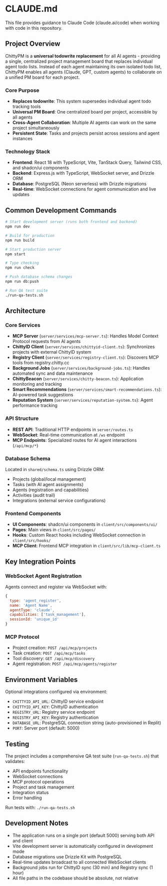 # CLAUDE.md

This file provides guidance to Claude Code (claude.ai/code) when working with code in this repository.

## Project Overview

ChittyPM is a **universal todowrite replacement** for all AI agents - providing a single, centralized project management board that replaces individual agent todo lists. Instead of each agent maintaining its own isolated todo list, ChittyPM enables all agents (Claude, GPT, custom agents) to collaborate on a unified PM board for each project.

### Core Purpose
- **Replaces todowrite**: This system supersedes individual agent todo tracking tools
- **Universal PM Board**: One centralized board per project, accessible by all agents
- **Cross-Agent Collaboration**: Multiple AI agents can work on the same project simultaneously
- **Persistent State**: Tasks and projects persist across sessions and agent instances

### Technology Stack
- **Frontend**: React 18 with TypeScript, Vite, TanStack Query, Tailwind CSS, and shadcn/ui components
- **Backend**: Express.js with TypeScript, WebSocket server, and Drizzle ORM
- **Database**: PostgreSQL (Neon serverless) with Drizzle migrations
- **Real-time**: WebSocket connections for agent communication and live updates

## Common Development Commands

```bash
# Start development server (runs both frontend and backend)
npm run dev

# Build for production
npm run build

# Start production server
npm start

# Type checking
npm run check

# Push database schema changes
npm run db:push

# Run QA test suite
./run-qa-tests.sh
```

## Architecture

### Core Services
- **MCP Server** (`server/services/mcp-server.ts`): Handles Model Context Protocol requests from AI agents
- **ChittyID Client** (`server/services/chittyid-client.ts`): Synchronizes projects with external ChittyID system
- **Registry Client** (`server/services/registry-client.ts`): Discovers MCP tools from registry.chitty.cc
- **Background Jobs** (`server/services/background-jobs.ts`): Handles automated sync and data maintenance
- **ChittyBeacon** (`server/services/chitty-beacon.ts`): Application monitoring and tracking
- **Smart Recommendations** (`server/services/smart-recommendations.ts`): AI-powered task suggestions
- **Reputation System** (`server/services/reputation-system.ts`): Agent performance tracking

### API Structure
- **REST API**: Traditional HTTP endpoints in `server/routes.ts`
- **WebSocket**: Real-time communication at `/ws` endpoint
- **MCP Endpoints**: Specialized routes for AI agent interactions (`/api/mcp/*`)

### Database Schema
Located in `shared/schema.ts` using Drizzle ORM:
- Projects (global/local management)
- Tasks (with AI agent assignments)
- Agents (registration and capabilities)
- Activities (audit trail)
- Integrations (external service configurations)

### Frontend Components
- **UI Components**: shadcn/ui components in `client/src/components/ui/`
- **Pages**: Main views in `client/src/pages/`
- **Hooks**: Custom React hooks including WebSocket connection in `client/src/hooks/`
- **MCP Client**: Frontend MCP integration in `client/src/lib/mcp-client.ts`

## Key Integration Points

### WebSocket Agent Registration
Agents connect and register via WebSocket with:
```javascript
{
  type: 'agent_register',
  name: 'Agent Name',
  agentType: 'claude',
  capabilities: ['task_management'],
  sessionId: 'unique_id'
}
```

### MCP Protocol
- Project creation: `POST /api/mcp/projects`
- Task creation: `POST /api/mcp/tasks`
- Tool discovery: `GET /api/mcp/discovery`
- Agent registration: `POST /api/mcp/agents/register`

## Environment Variables

Optional integrations configured via environment:
- `CHITTYID_API_URL`: ChittyID service endpoint
- `CHITTYID_API_KEY`: ChittyID authentication
- `REGISTRY_URL`: Registry service endpoint
- `REGISTRY_API_KEY`: Registry authentication
- `DATABASE_URL`: PostgreSQL connection string (auto-provisioned in Replit)
- `PORT`: Server port (default: 5000)

## Testing

The project includes a comprehensive QA test suite (`run-qa-tests.sh`) that validates:
- API endpoints functionality
- WebSocket connections
- MCP protocol operations
- Project and task management
- Integration status
- Error handling

Run tests with: `./run-qa-tests.sh`

## Development Notes

- The application runs on a single port (default 5000) serving both API and client
- Vite development server is automatically configured in development mode
- Database migrations use Drizzle Kit with PostgreSQL
- Real-time updates broadcast to all connected WebSocket clients
- Background jobs run for ChittyID sync (30 min) and Registry sync (1 hour)
- All file paths in the codebase should be absolute, not relative